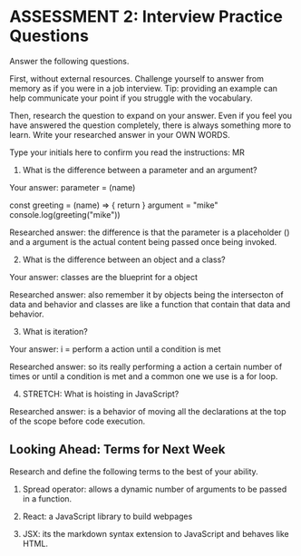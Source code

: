 # ASSESSMENT 2: Interview Practice Questions

Answer the following questions.

First, without external resources. Challenge yourself to answer from memory as if you were in a job interview. Tip: providing an example can help communicate your point if you struggle with the vocabulary.

Then, research the question to expand on your answer. Even if you feel you have answered the question completely, there is always something more to learn. Write your researched answer in your OWN WORDS.

Type your initials here to confirm you read the instructions: MR

1. What is the difference between a parameter and an argument?

Your answer: 
parameter = (name)

const greeting = (name) => {
    return 
}
argument = "mike"
console.log(greeting("mike"))

Researched answer: the difference is that the parameter is a placeholder () and a argument is the actual content being passed once being invoked.

2. What is the difference between an object and a class?

Your answer: classes are the blueprint for a object

Researched answer: also remember it by objects being the intersecton of data and behavior and classes are like a function that contain that data and behavior. 

3. What is iteration?

Your answer: i = perform a action until a condition is met

Researched answer: so its really performing a action a certain number of times or until a condition is met and a common one we use is a for loop.

4. STRETCH: What is hoisting in JavaScript?

Researched answer: is a behavior of moving all the declarations at the top of the scope before code execution. 

## Looking Ahead: Terms for Next Week

Research and define the following terms to the best of your ability.

1. Spread operator: allows a dynamic number of arguments to be passed in a function. 

2. React: a JavaScript library to build webpages

3. JSX: its the markdown syntax extension to JavaScript and behaves like HTML. 
